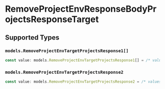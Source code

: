 # RemoveProjectEnvResponseBodyProjectsResponseTarget


## Supported Types

### `models.RemoveProjectEnvTargetProjectsResponse1[]`

```typescript
const value: models.RemoveProjectEnvTargetProjectsResponse1[] = /* values here */
```

### `models.RemoveProjectEnvTargetProjectsResponse2`

```typescript
const value: models.RemoveProjectEnvTargetProjectsResponse2 = /* values here */
```

